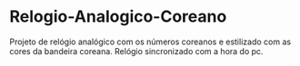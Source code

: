 # Relogio-Analogico-Coreano
Projeto de relógio analógico com os números coreanos e estilizado com as cores da bandeira coreana. Relógio sincronizado com a hora do pc.
